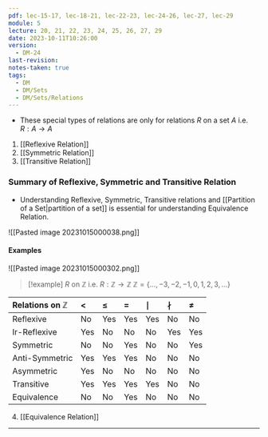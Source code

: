```yaml
---
pdf: lec-15-17, lec-18-21, lec-22-23, lec-24-26, lec-27, lec-29
module: 5
lecture: 20, 21, 22, 23, 24, 25, 26, 27, 29
date: 2023-10-11T10:26:00
version:
  - DM-24
last-revision: 
notes-taken: true
tags:
  - DM
  - DM/Sets
  - DM/Sets/Relations
---
```


- These special types of relations are only for relations $R$ on a set $A$ i.e. $R : A \rightarrow A$

1. [[Reflexive Relation]]
2. [[Symmetric Relation]]
3. [[Transitive Relation]]

### Summary of Reflexive, Symmetric and Transitive Relation

- Understanding Reflexive, Symmetric, Transitive relations and [[Partition of a Set|partition of a set]] is essential for understanding Equivalence Relation.

![[Pasted image 20231015000038.png]]

#### Examples
![[Pasted image 20231015000302.png]]

> [!example] $R$ on $\mathbb{Z}$ i.e. $R : \mathbb{Z} \rightarrow \mathbb{Z}$
> $\mathbb{Z} = \{\ldots, -3, -2, -1, 0, 1, 2, 3, \ldots\}$

|   Relations on $\mathbb{Z}$   |   $\lt$   |   $\le$   |   $=$   | $\mid$ |  $\nmid$ |   $\not=$   |
|:------------------------------|:----------|:----------|:--------|:-------|:---------|:------------|
|   Reflexive                   |   No      | Yes       | Yes     | Yes    | No       | No          |
|   Ir-Reflexive                |   Yes     | No        | No      | No     | Yes      | Yes         |
|   Symmetric                   |   No      | No        | Yes     | No     | No       | Yes         |
|   Anti-Symmetric              |   Yes     | Yes       | Yes     | No     | No       | No          |
|   Asymmetric                  |   Yes     | No        | No      | No     | No       | No          |
|   Transitive                  |   Yes     | Yes       | Yes     | Yes    | No       | No          |
|   Equivalence                 |   No      | No        | Yes     | No     | No       | No          |  

4. [[Equivalence Relation]]

----
